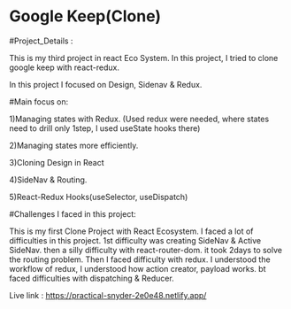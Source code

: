 # Google Keep(Clone)

#Project_Details :

This is my third project in react Eco System. In this project, I tried to clone google keep with react-redux.

In this project I focused on Design, Sidenav & Redux.

#Main focus on:

1)Managing states with Redux. (Used redux were needed, where states need to drill only 1step, I used useState hooks there)

2)Managing states more efficiently.

3)Cloning Design in React

4)SideNav & Routing.

5)React-Redux Hooks(useSelector, useDispatch)

#Challenges I faced in this project:

This is my first Clone Project with React Ecosystem. I faced a lot of difficulties in this project. 1st difficulty was creating SideNav & Active SideNav. then a silly difficulty with react-router-dom. it took 2days to solve the routing problem. Then I faced difficulty with redux. I understood the workflow of redux, I understood how action creator, payload works. bt faced difficulties with dispatching & Reducer.

Live link : https://practical-snyder-2e0e48.netlify.app/

